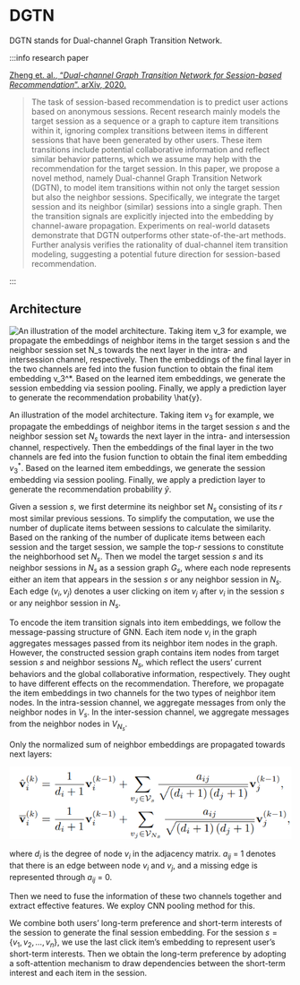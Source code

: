 # DGTN

DGTN stands for Dual-channel Graph Transition Network. 

:::info research paper

[Zheng et. al., “*Dual-channel Graph Transition Network for Session-based Recommendation*”. arXiv, 2020.](https://arxiv.org/abs/2009.10002)

> The task of session-based recommendation is to predict user actions based on anonymous sessions. Recent research mainly models the target session as a sequence or a graph to capture item transitions within it, ignoring complex transitions between items in different sessions that have been generated by other users. These item transitions include potential collaborative information and reflect similar behavior patterns, which we assume may help with the recommendation for the target session. In this paper, we propose a novel method, namely Dual-channel Graph Transition Network (DGTN), to model item transitions within not only the target session but also the neighbor sessions. Specifically, we integrate the target session and its neighbor (similar) sessions into a single graph. Then the transition signals are explicitly injected into the embedding by channel-aware propagation. Experiments on real-world datasets demonstrate that DGTN outperforms other state-of-the-art methods. Further analysis verifies the rationality of dual-channel item transition modeling, suggesting a potential future direction for session-based recommendation.
> 

:::

## Architecture

![An illustration of the model architecture. Taking item $v_3$ for example, we propagate the embeddings of neighbor items in the target session $s$ and the neighbor session set $N_s$ towards the next layer in the intra- and intersession channel, respectively. Then the embeddings of the final layer in the two channels are fed into the fusion function to obtain the final item embedding $v_3^*$. Based on the learned item embeddings, we generate the session embedding via session pooling. Finally, we apply a prediction layer to generate the recommendation probability $\hat{y}$.](/img/content-models-raw-mp1-dgtn-untitled.png)

An illustration of the model architecture. Taking item $v_3$ for example, we propagate the embeddings of neighbor items in the target session $s$ and the neighbor session set $N_s$ towards the next layer in the intra- and intersession channel, respectively. Then the embeddings of the final layer in the two channels are fed into the fusion function to obtain the final item embedding $v_3^*$. Based on the learned item embeddings, we generate the session embedding via session pooling. Finally, we apply a prediction layer to generate the recommendation probability $\hat{y}$.

Given a session $s$, we first determine its neighbor set $N_s$ consisting of its $r$ most similar previous sessions. To simplify the computation, we use the number of duplicate items between sessions to calculate the similarity. Based on the ranking of the number of duplicate items between each session and the target session, we sample the top-$r$ sessions to constitute the neighborhood set $N_s$. Then we model the target session $s$ and its neighbor sessions in $N_s$ as a session graph $G_s$, where each node represents either an item that appears in the session $s$ or any neighbor session in $N_s$. Each edge $(v_i , v_j)$ denotes a user clicking on item $v_j$ after $v_i$ in the session $s$ or any neighbor session in $N_s$.

To encode the item transition signals into item embeddings, we follow the message-passing structure of GNN. Each item node $v_i$ in the graph aggregates messages passed from its neighbor item nodes in the graph. However, the constructed session graph contains item nodes from target session $s$ and neighbor sessions $N_s$, which reflect the users’ current behaviors and the global collaborative information, respectively. They ought to have different effects on the recommendation. Therefore, we propagate the item embeddings in two channels for the two types of neighbor item nodes. In the intra-session channel, we aggregate messages from only the neighbor nodes in $V_s$. In the inter-session channel, we aggregate messages from the neighbor nodes in $V_{N_s}$.

Only the normalized sum of neighbor embeddings are propagated towards next layers:

![Untitled](/img/content-models-raw-mp1-dgtn-untitled-1.png)

where $d_i$ is the degree of node $v_i$ in the adjacency matrix. $a_{ij}$ = 1 denotes that there is an edge between node $v_i$ and $v_j$, and a missing edge is represented through $a_{ij}$ = 0.

Then we need to fuse the information of these two channels together and extract effective features. We exploy CNN pooling method for this.

We combine both users’ long-term preference and short-term interests of the session to generate the final session embedding. For the session $s = \{v_1, v_2, \dots, v_n\}$, we use the last click item’s embedding to represent user’s short-term interests. Then we obtain the long-term preference by adopting a soft-attention mechanism to draw dependencies between the short-term interest and each item in the session.